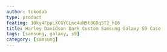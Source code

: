 ```yaml
---
author: tokodab
type: product
featimg: 10ky4FppLXCGYGLne4uN5t0GDq5T2_hE6
title: Harley Davidson Dark Custom Samsung Galaxy S9 Case
tags: [samsung, galaxy, s9]
category: [samsung]
---
```

